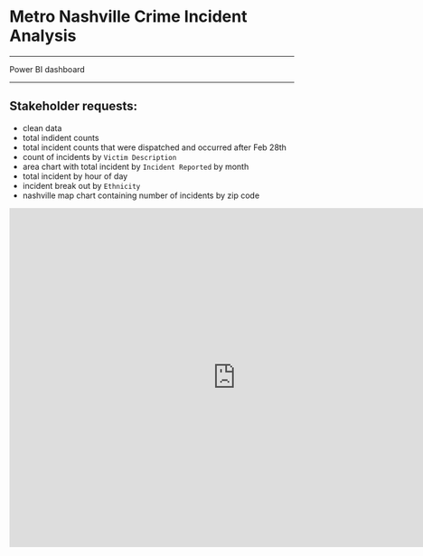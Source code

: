 # Metro Nashville Crime Incident Analysis
---
Power BI dashboard

---

## Stakeholder requests:
- clean data
- total indident counts
- total incident counts that were dispatched and occurred after Feb 28th
- count of incidents by `Victim Description`
- area chart with total incident by `Incident Reported` by month
- total incident by hour of day
- incident break out by `Ethnicity`
- nashville map chart containing number of incidents by zip code


<iframe width="800" height="600" src="https://app.powerbi.com/view?r=eyJrIjoiOTBmMjU5M2UtMjU1YS00MzY2LTlhZmEtYjRmNWM1ZmUyZWFjIiwidCI6IjEwMWRhNTg3LTE4NDMtNGY1Mi04YjhhLTE3YjA2OWM2NmQzMyIsImMiOjJ9" frameborder="0" allowFullScreen="true"></iframe>
